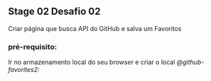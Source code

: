 ## Stage 02 Desafio 02

Criar página que busca API do GitHub e salva um Favoritos

### pré-requisito:
Ir no armazenamento local do seu browser e criar o local *@github-favorites2:*
